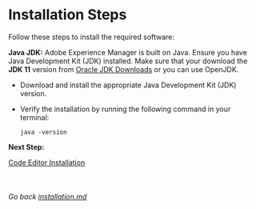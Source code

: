 # Installation Steps

Follow these steps to install the required software:

**Java JDK:** Adobe Experience Manager is built on Java. Ensure you have Java Development Kit (JDK) installed. Make sure that your download the **JDK 11** version from [Oracle JDK Downloads](https://www.oracle.com/java/technologies/javase-downloads.html) or you can use OpenJDK.

- Download and install the appropriate Java Development Kit (JDK) version.
- Verify the installation by running the following command in your terminal:

  ```
  java -version
  ```

**Next Step:**

[Code Editor Installation](./code-editor.md)
<br><br><br><br>
_Go back [installation.md](../installation.md)_
